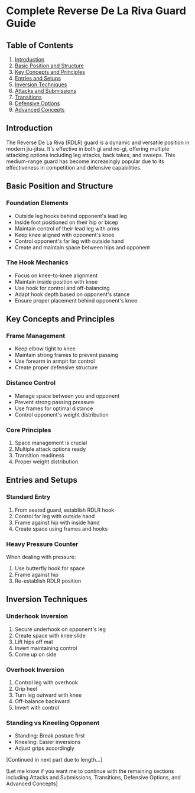 # Complete Reverse De La Riva Guard Guide

## Table of Contents
1. [Introduction](#introduction)
2. [Basic Position and Structure](#basic-position-and-structure)
3. [Key Concepts and Principles](#key-concepts-and-principles)
4. [Entries and Setups](#entries-and-setups)
5. [Inversion Techniques](#inversion-techniques)
6. [Attacks and Submissions](#attacks-and-submissions)
7. [Transitions](#transitions)
8. [Defensive Options](#defensive-options)
9. [Advanced Concepts](#advanced-concepts)

## Introduction
The Reverse De La Riva (RDLR) guard is a dynamic and versatile position in modern jiu-jitsu. It's effective in both gi and no-gi, offering multiple attacking options including leg attacks, back takes, and sweeps. This medium-range guard has become increasingly popular due to its effectiveness in competition and defensive capabilities.

## Basic Position and Structure

### Foundation Elements
- Outside leg hooks behind opponent's lead leg
- Inside foot positioned on their hip or bicep
- Maintain control of their lead leg with arms
- Keep knee aligned with opponent's knee
- Control opponent's far leg with outside hand
- Create and maintain space between hips and opponent

### The Hook Mechanics
- Focus on knee-to-knee alignment
- Maintain inside position with knee
- Use hook for control and off-balancing
- Adapt hook depth based on opponent's stance
- Ensure proper placement behind opponent's knee

## Key Concepts and Principles

### Frame Management
- Keep elbow tight to knee
- Maintain strong frames to prevent passing
- Use forearm in armpit for control
- Create proper defensive structure

### Distance Control
- Manage space between you and opponent
- Prevent strong passing pressure
- Use frames for optimal distance
- Control opponent's weight distribution

### Core Principles
1. Space management is crucial
2. Multiple attack options ready
3. Transition readiness
4. Proper weight distribution

## Entries and Setups

### Standard Entry
1. From seated guard, establish RDLR hook
2. Control far leg with outside hand
3. Frame against hip with inside hand
4. Create space using frames and hooks

### Heavy Pressure Counter
When dealing with pressure:
1. Use butterfly hook for space
2. Frame against hip
3. Re-establish RDLR position

## Inversion Techniques

### Underhook Inversion
1. Secure underhook on opponent's leg
2. Create space with knee slide
3. Lift hips off mat
4. Invert maintaining control
5. Come up on side

### Overhook Inversion
1. Control leg with overhook
2. Grip heel
3. Turn leg outward with knee
4. Off-balance backward
5. Invert with control

### Standing vs Kneeling Opponent
- Standing: Break posture first
- Kneeling: Easier inversions
- Adjust grips accordingly

[Continued in next part due to length...]

[Let me know if you want me to continue with the remaining sections including Attacks and Submissions, Transitions, Defensive Options, and Advanced Concepts]